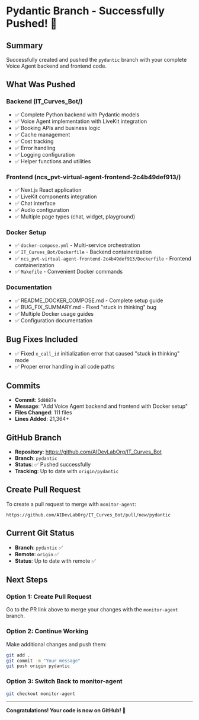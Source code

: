 # Pydantic Branch - Successfully Pushed! 🎉

## Summary
Successfully created and pushed the `pydantic` branch with your complete Voice Agent backend and frontend code.

## What Was Pushed

### Backend (IT_Curves_Bot/)
- ✅ Complete Python backend with Pydantic models
- ✅ Voice Agent implementation with LiveKit integration
- ✅ Booking APIs and business logic
- ✅ Cache management
- ✅ Cost tracking
- ✅ Error handling
- ✅ Logging configuration
- ✅ Helper functions and utilities

### Frontend (ncs_pvt-virtual-agent-frontend-2c4b49def913/)
- ✅ Next.js React application
- ✅ LiveKit components integration
- ✅ Chat interface
- ✅ Audio configuration
- ✅ Multiple page types (chat, widget, playground)

### Docker Setup
- ✅ `docker-compose.yml` - Multi-service orchestration
- ✅ `IT_Curves_Bot/Dockerfile` - Backend containerization
- ✅ `ncs_pvt-virtual-agent-frontend-2c4b49def913/Dockerfile` - Frontend containerization
- ✅ `Makefile` - Convenient Docker commands

### Documentation
- ✅ README_DOCKER_COMPOSE.md - Complete setup guide
- ✅ BUG_FIX_SUMMARY.md - Fixed "stuck in thinking" bug
- ✅ Multiple Docker usage guides
- ✅ Configuration documentation

## Bug Fixes Included
- ✅ Fixed `x_call_id` initialization error that caused "stuck in thinking" mode
- ✅ Proper error handling in all code paths

## Commits
- **Commit**: `5d8087e`
- **Message**: "Add Voice Agent backend and frontend with Docker setup"
- **Files Changed**: 111 files
- **Lines Added**: 21,364+

## GitHub Branch
- **Repository**: https://github.com/AIDevLabOrg/IT_Curves_Bot
- **Branch**: `pydantic`
- **Status**: ✅ Pushed successfully
- **Tracking**: Up to date with `origin/pydantic`

## Create Pull Request
To create a pull request to merge with `monitor-agent`:
```
https://github.com/AIDevLabOrg/IT_Curves_Bot/pull/new/pydantic
```

## Current Git Status
- **Branch**: `pydantic` ✅
- **Remote**: `origin` ✅
- **Status**: Up to date with remote ✅

## Next Steps

### Option 1: Create Pull Request
Go to the PR link above to merge your changes with the `monitor-agent` branch.

### Option 2: Continue Working
Make additional changes and push them:
```bash
git add .
git commit -m "Your message"
git push origin pydantic
```

### Option 3: Switch Back to monitor-agent
```bash
git checkout monitor-agent
```

---

**Congratulations! Your code is now on GitHub! 🚀**

